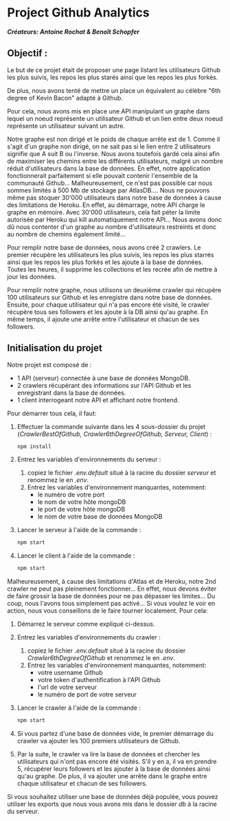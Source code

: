 # Project Github Analytics

***Créateurs: Antoine Rochat & Benoît Schopfer***

## Objectif :

Le but de ce projet était de proposer une page listant les utilisateurs Github les plus suivis, les repos les plus starés ainsi que les repos les plus forkés. 

De plus, nous avons tenté de mettre un place un équivalent au célèbre "6th degree of Kevin Bacon" adapté à Github.

Pour cela, nous avons mis en place une API manipulant un graphe dans lequel un noeud représente un utilisateur Github et un lien entre deux noeud représente un utilisateur suivant un autre.

Notre graphe est non dirigé et le poids de chaque arrête est de 1. Comme il s'agit d'un graphe non dirigé, on ne sait pas si le lien entre 2 utilisateurs signifie que A suit B ou l'inverse. Nous avons toutefois gardé cela ainsi afin de maximiser les chemins entre les différents utilisateurs, malgré un nombre réduit d'utilisateurs dans la base de données.
En effet, notre application fonctionnerait parfaitement si elle pouvait contenir l'ensemble de la communauté Github... Malheureusement, ce n'est pas possible car nous sommes limités à 500 Mb de stockage par AtlasDB.... Nous ne pouvons même pas stoquer 30'000 utilisateurs dans notre base de données à cause des limitations de Heroku. En effet, au démarrage, notre API charge le graphe en mémoire. Avec 30'000 utilisateurs, cela fait péter la limite autorisée par Heroku qui kill automatiquement notre API...
Nous avons donc dû nous contenter d'un graphe au nombre d'utilisateurs restreints et donc au nombre de chemins également limité...



Pour remplir notre base de données, nous avons créé 2 crawlers.
Le premier récupère les utilisateurs les plus suivis, les repos les plus starrés ainsi que les repos les plus forkés et les ajoute à la base de données. Toutes les heures, il supprime les collections et les recrée afin de mettre à jour les données.

Pour remplir notre graphe, nous utilisons un deuxième crawler qui récupère 100 utilisateurs sur Github et les enregistre dans notre base de données. Ensuite, pour chaque utilisateur qui n'a pas encore été visité, le crawler récupère tous ses followers et les ajoute à la DB ainsi qu'au graphe. En même temps, il ajoute une arrête entre l'utilisateur et chacun de ses followers.



## Initialisation du projet

Notre projet est composé de :

- 1 API (serveur) connectée à une base de données MongoDB.
- 2 crawlers récupérant des informations sur l'API Github et les enregistrant dans la base de données.
- 1 client interrogeant notre API et affichant notre frontend.

Pour démarrer tous cela, il faut:

1. Effectuer la commande suivante dans les 4 sous-dossier du projet (*CrawlerBestOfGithub, Crawler6thDegreeOfGithub, Serveur, Client*) :

   ```bash
   npm install
   ```

2. Entrez les variables d'environnements du serveur :

   1. copiez le fichier *.env.default* situé à la racine du dossier *serveur* et renommez le en *.env*.
   2. Entrez les variables d'environnement manquantes, notemment:
      - le numéro de votre port
      - le nom de votre hôte mongoDB
      - le port de votre hôte mongoDB
      - le nom de votre base de données MongoDB

3. Lancer le serveur à l'aide de la commande :

   ```bash
   npm start
   ```

4. Lancer le client à l'aide de la commande :

   ```bash
   npm start
   ```

Malheureusement, à cause des limitations d'Atlas et de Heroku, notre 2nd crawler ne peut pas pleinement fonctionner...
En effet, nous devons éviter de faire grossir la base de données pour ne pas dépasser les limites... Du coup, nous l'avons tous simplement pas activé...
Si vous voulez le voir en action, nous vous conseillons de le faire tourner localement. Pour cela:

1. Démarrez le serveur comme expliqué ci-dessus.
2. Entrez les variables d'environnements du crawler :
   1. copiez le fichier *.env.default* situé à la racine du dossier *Crawler6thDegreeOfGithub* et renommez le en *.env*.
   2. Entrez les variables d'environnement manquantes, notemment:
      - votre username Github
      - votre token d'authentification à l'API Github
      - l'url de votre serveur
      - le numéro de port de votre serveur

3. Lancer le crawler à l'aide de la commande :

   ```bash
   npm start
   ```

4. Si vous partez d'une base de données vide, le premier démarrage du crawler va ajouter les 100 premiers utilisateurs de Github.

5. Par la suite, le crawler va lire la base de données et chercher les utilisateurs qui n'ont pas encore été visités. S'il y en a, il va en prendre 5, récupérer leurs followers et les ajouter à la base de données ainsi qu'au graphe. De plus, il va ajouter une arrête dans le graphe entre chaque utilisateur et chacun de ses followers.



Si vous souhaitez utiliser une base de données déjà populée, vous pouvez utiliser les exports que nous vous avons mis dans le dossier *db* à la racine du serveur.